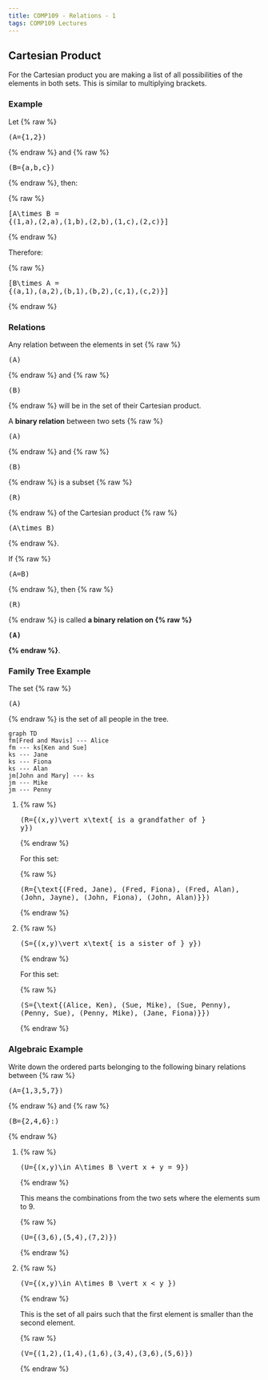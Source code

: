 ```yaml
---
title: COMP109 - Relations - 1
tags: COMP109 Lectures
---
```

## Cartesian Product
For the Cartesian product you are making a list of all possibilities of the elements in both sets. This is similar to multiplying brackets.

### Example
Let {% raw %}<pre>\(A=\{1,2\}\)</pre>{% endraw %} and {% raw %}<pre>\(B=\{a,b,c\}\)</pre>{% endraw %}, then:

{% raw %}<pre>\[A\times B = \{(1,a),(2,a),(1,b),(2,b),(1,c),(2,c)\}\]</pre>{% endraw %}

Therefore:

{% raw %}<pre>\[B\times A = \{(a,1),(a,2),(b,1),(b,2),(c,1),(c,2)\}\]</pre>{% endraw %}

### Relations
Any relation between the elements in set {% raw %}<pre>\(A\)</pre>{% endraw %} and {% raw %}<pre>\(B\)</pre>{% endraw %} will be in the set of their Cartesian product.

A **binary relation** between two sets {% raw %}<pre>\(A\)</pre>{% endraw %} and {% raw %}<pre>\(B\)</pre>{% endraw %} is a subset {% raw %}<pre>\(R\)</pre>{% endraw %} of the Cartesian product {% raw %}<pre>\(A\times B\)</pre>{% endraw %}.

If {% raw %}<pre>\(A=B\)</pre>{% endraw %}, then {% raw %}<pre>\(R\)</pre>{% endraw %} is called **a binary relation on {% raw %}<pre>\(A\)</pre>{% endraw %}**.

### Family Tree Example
The set {% raw %}<pre>\(A\)</pre>{% endraw %} is the set of all people in the tree.

```mermaid
graph TD
fm[Fred and Mavis] --- Alice
fm --- ks[Ken and Sue]
ks --- Jane
ks --- Fiona
ks --- Alan
jm[John and Mary] --- ks
jm --- Mike
jm --- Penny
```

1. {% raw %}<pre>\(R=\{(x,y)\vert x\text{ is a grandfather of } y\}\)</pre>{% endraw %}

	For this set:

	{% raw %}<pre>\(R=\{\text{(Fred, Jane), (Fred, Fiona), (Fred, Alan), (John, Jayne), (John, Fiona), (John, Alan)}\}\)</pre>{% endraw %}

2. {% raw %}<pre>\(S=\{(x,y)\vert x\text{ is a sister of } y\}\)</pre>{% endraw %}

	For this set:

	{% raw %}<pre>\(S=\{\text{(Alice, Ken), (Sue, Mike), (Sue, Penny), (Penny, Sue), (Penny, Mike), (Jane, Fiona)}\}\)</pre>{% endraw %}

### Algebraic Example
Write down the ordered parts belonging to the following binary relations between {% raw %}<pre>\(A=\{1,3,5,7\}\)</pre>{% endraw %} and {% raw %}<pre>\(B=\{2,4,6\}:\)</pre>{% endraw %}

1. {% raw %}<pre>\(U=\{(x,y)\in A\times B \vert x + y = 9\}\)</pre>{% endraw %}

	This means the combinations from the two sets where the elements sum to 9.

	{% raw %}<pre>\(U=\{(3,6),(5,4),(7,2)\}\)</pre>{% endraw %}

2. {% raw %}<pre>\(V=\{(x,y)\in A\times B \vert x < y \}\)</pre>{% endraw %}

	This is the set of all pairs such that the first element is smaller than the second element.

	{% raw %}<pre>\(V=\{(1,2),(1,4),(1,6),(3,4),(3,6),(5,6)\}\)</pre>{% endraw %}
